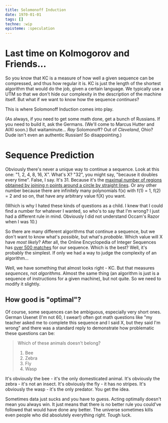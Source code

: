 ```yaml
---
title: Solomonoff Induction
date: 1970-01-01
tags: []
techne: :wip
episteme: :speculation
---
```


# Last time on Kolmogorov and Friends...

So you know that KC is a measure of how well a given sequence can be compressed, and thus how regular it is. KC is just the length of the shortest algorithm that would do the job, given a certain language. We typically use a UTM so that we don't hide our complexity in the description of the machine itself. But what if we want to know how the sequence *continues*?

This is where Solomonoff Induction comes into play.

(As always, if you need to get some math done, get a bunch of Russians. If you need to build it, ask the Germans. (We'll come to Marcus Hutter and AIXI soon.) But waitaminute... *Ray* Solomonoff? Out of *Cleveland*, Ohio? Dude isn't even an authentic Russian! So disappointing.)

# Sequence Prediction

Obviously there's never a unique way to continue a sequence. Look at this one: "1, 2, 4, 8, 16, X". What's X? "32", you might say, "because it doubles every time". False, I say. It's 31. Because it's the [maximal number of regions obtained by joining n points around a circle by straight lines](http://spikedmath.com/449.html). Or any other number because there are infinitely many polynomials f(x) with f(1) = 1, f(2) = 2 and so on, that have any arbitrary value f(X) you want. 

(Which is why I hated these kinds of questions as a child. I knew that I could find a number for whatever I wanted, so who's to say that I'm wrong? I just had a different rule in mind. Obviously I did not understand Occam's Razor when I was 10.)

So there are many different algorithms that continue a sequence, but we don't want to know what's *possible*, but what's *probable*. Which value will X have *most likely*? After all, the Online Encyclopedia of Integer Sequences has [over 500 matches](https://oeis.org/search?q=1%2C2%2C4%2C8%2C16&language=english&go=Search) for our sequence. Which is the best? Well, it's probably the simplest. If only we had a way to judge the complexity of an algorithm...

Well, we have something that almost looks right - KC. But that measures *sequences*, not *algorithms*. Almost the same thing (an algorithm is just is a sequence of instructions for a given machine), but not quite. So we need to modify it slightly.

## How good is "optimal"?

Of course, some sequences can be ambiguous, especially very short ones. German Usenet (I'm not 60, I swear!) often got math questions like "my teacher asked me to complete this sequence and I said X, but they said I'm wrong" and there was a standard reply to demonstrate how problematic these questions can be:

> Which of these animals doesn't belong?  
> 1. Bee
> 2. Zebra
> 3. Fly
> 4. Wasp

It's obviously the bee - it's the only domesticated animal. It's obviously the zebra - it's not an insect. It's obviously the fly - it has no stripes. It's obviously the wasp - it's the only predator. You get the idea.

Sometimes data just sucks and you have to guess. Acting optimally doesn't mean you always win. It just means that there is no better rule you could've followed that would have done any better. The universe sometimes kills even people who did absolutely everything right. Tough luck.
